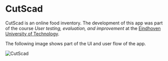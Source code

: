 # CutScad

CutScad is an online food inventory. The development of this app was part of the course _User testing, evaluation, and
improvement_ at the [Eindhoven University of Technology](https://www.tue.nl/en/).

The following image shows part of the UI and user flow of the app.

![CutScad](C:\Users\its_d\Downloads\appStructure.png)